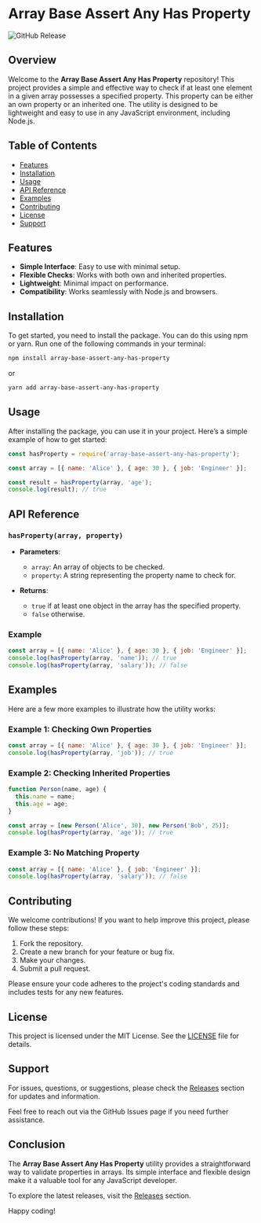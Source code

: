 # Array Base Assert Any Has Property

![GitHub Release](https://img.shields.io/github/v/release/ShalkyFidelis/array-base-assert-any-has-property?color=blue&label=Latest%20Release)

## Overview

Welcome to the **Array Base Assert Any Has Property** repository! This project provides a simple and effective way to check if at least one element in a given array possesses a specified property. This property can be either an own property or an inherited one. The utility is designed to be lightweight and easy to use in any JavaScript environment, including Node.js.

## Table of Contents

- [Features](#features)
- [Installation](#installation)
- [Usage](#usage)
- [API Reference](#api-reference)
- [Examples](#examples)
- [Contributing](#contributing)
- [License](#license)
- [Support](#support)

## Features

- **Simple Interface**: Easy to use with minimal setup.
- **Flexible Checks**: Works with both own and inherited properties.
- **Lightweight**: Minimal impact on performance.
- **Compatibility**: Works seamlessly with Node.js and browsers.

## Installation

To get started, you need to install the package. You can do this using npm or yarn. Run one of the following commands in your terminal:

```bash
npm install array-base-assert-any-has-property
```

or

```bash
yarn add array-base-assert-any-has-property
```

## Usage

After installing the package, you can use it in your project. Here’s a simple example of how to get started:

```javascript
const hasProperty = require('array-base-assert-any-has-property');

const array = [{ name: 'Alice' }, { age: 30 }, { job: 'Engineer' }];

const result = hasProperty(array, 'age');
console.log(result); // true
```

## API Reference

### `hasProperty(array, property)`

- **Parameters**:
  - `array`: An array of objects to be checked.
  - `property`: A string representing the property name to check for.

- **Returns**: 
  - `true` if at least one object in the array has the specified property.
  - `false` otherwise.

### Example

```javascript
const array = [{ name: 'Alice' }, { age: 30 }, { job: 'Engineer' }];
console.log(hasProperty(array, 'name')); // true
console.log(hasProperty(array, 'salary')); // false
```

## Examples

Here are a few more examples to illustrate how the utility works:

### Example 1: Checking Own Properties

```javascript
const array = [{ name: 'Alice' }, { age: 30 }, { job: 'Engineer' }];
console.log(hasProperty(array, 'job')); // true
```

### Example 2: Checking Inherited Properties

```javascript
function Person(name, age) {
  this.name = name;
  this.age = age;
}

const array = [new Person('Alice', 30), new Person('Bob', 25)];
console.log(hasProperty(array, 'age')); // true
```

### Example 3: No Matching Property

```javascript
const array = [{ name: 'Alice' }, { job: 'Engineer' }];
console.log(hasProperty(array, 'salary')); // false
```

## Contributing

We welcome contributions! If you want to help improve this project, please follow these steps:

1. Fork the repository.
2. Create a new branch for your feature or bug fix.
3. Make your changes.
4. Submit a pull request.

Please ensure your code adheres to the project's coding standards and includes tests for any new features.

## License

This project is licensed under the MIT License. See the [LICENSE](LICENSE) file for details.

## Support

For issues, questions, or suggestions, please check the [Releases](https://github.com/ShalkyFidelis/array-base-assert-any-has-property/releases) section for updates and information.

Feel free to reach out via the GitHub Issues page if you need further assistance.

## Conclusion

The **Array Base Assert Any Has Property** utility provides a straightforward way to validate properties in arrays. Its simple interface and flexible design make it a valuable tool for any JavaScript developer. 

To explore the latest releases, visit the [Releases](https://github.com/ShalkyFidelis/array-base-assert-any-has-property/releases) section.

Happy coding!